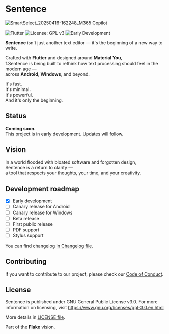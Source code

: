 # Sentence

![SmartSelect_20250416-162248_M365 Copilot](https://github.com/user-attachments/assets/fa55ed8b-6cd3-4867-a2cb-9c0b90b1c89f)

![Flutter](https://img.shields.io/badge/Made%20with-Flutter-02569B?style=for-the-badge&logo=flutter&logoColor=white)
![License: GPL v3](https://img.shields.io/badge/License-GPLv3-blue?style=for-the-badge)
![Early Development](https://img.shields.io/badge/status-early%20development-orange?style=for-the-badge)

**Sentence** isn't just another text editor — it's the beginning of a new way to write.

Crafted with **Flutter** and designed around **Material You**,  
f.Sentence is being built to rethink how text processing should feel in the modern age —  
across **Android**, **Windows**, and beyond.

It's fast.  
It's minimal.  
It's powerful.  
And it's only the beginning.

## Status

**Coming soon.**  
This project is in early development. Updates will follow.

## Vision

In a world flooded with bloated software and forgotten design,  
Sentence is a return to clarity —  
a tool that respects your thoughts, your time, and your creativity.

## Development roadmap

- [X] Early development
- [ ] Canary release for Android
- [ ] Canary release for Windows
- [ ] Beta release
- [ ] First public release
- [ ] PDF support
- [ ] Stylus support

You can find changelog [in Changelog file](CHANGELOG.md). 

## Contributing

If you want to contribute to our project, please check our [Code of Conduct](CODE_OF_CONDUCT.md). 

## License

Sentence is published under GNU General Public License v3.0. For more information on licensing, visit https://www.gnu.org/licenses/gpl-3.0.en.html

More details in [LICENSE file](LICENSE).

Part of the **Flake** vision.  
